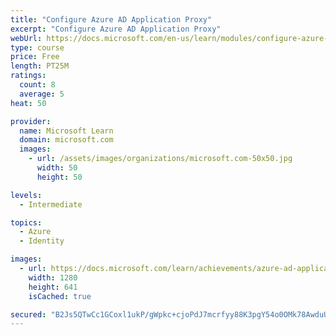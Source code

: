 ```yaml
---
title: "Configure Azure AD Application Proxy"
excerpt: "Configure Azure AD Application Proxy"
webUrl: https://docs.microsoft.com/en-us/learn/modules/configure-azure-ad-application-proxy/
type: course
price: Free
length: PT25M
ratings:
  count: 8
  average: 5
heat: 50

provider:
  name: Microsoft Learn
  domain: microsoft.com
  images:
    - url: /assets/images/organizations/microsoft.com-50x50.jpg
      width: 50
      height: 50

levels:
  - Intermediate

topics:
  - Azure
  - Identity

images:
  - url: https://docs.microsoft.com/learn/achievements/azure-ad-application-proxy-social.png
    width: 1280
    height: 641
    isCached: true

secured: "B2Js5QTwCc1GCoxl1ukP/gWpkc+cjoPdJ7mcrfyy88K3pgY54o0OMk78AwduUgHQYbkhg+w2ZDX7l0Jht/5r9gWwTZnAADqX56rajgmg/MtPbbRf2Q5/r7+nQrWYvncpL+PmBbJ56UALk0JXWKTVSQggZS1DBDzI8OJtM3VPWegdv+1WfvR/jnTUn1vbYoz1iOk7bjXmRt5ml9+i2JD90+Kau1flZhsfK7MLBtxVPL3Y+D4ivIGgC1Xh4ZMyqcSKW8ejeXXY84ZF5NjwCrgOPIC2m2Egl8QJsFQ3INp/mJGell28U8EXOtZYU+P0WgOmBUrKnFbvmD5rhymqqxrmatMA6/XFu1ft5TUfr9mMpVP/9Itc1VcsphbJuh/cIqo6hYXXQf2X8s/T+rVkfv8U9EFPCBAMJG6JCR1x1VUglok=;E78Ml3byRi1uPGngrK9SIA=="
---
```


